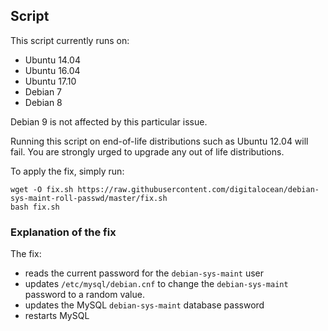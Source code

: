 ## Script

This script currently runs on:
- Ubuntu 14.04
- Ubuntu 16.04
- Ubuntu 17.10
- Debian 7
- Debian 8

Debian 9 is not affected by this particular issue.

Running this script on end-of-life distributions such as Ubuntu 12.04 will fail. You are strongly urged to upgrade any out of life distributions.

To apply the fix, simply run:

```
wget -O fix.sh https://raw.githubusercontent.com/digitalocean/debian-sys-maint-roll-passwd/master/fix.sh
bash fix.sh
```

### Explanation of the fix

The fix:
* reads the current password for the `debian-sys-maint` user
* updates `/etc/mysql/debian.cnf` to change the `debian-sys-maint` password to a random value.
* updates the MySQL `debian-sys-maint` database password
* restarts MySQL
